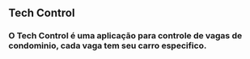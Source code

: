 ## Tech Control

### O Tech Control é uma aplicação para controle de vagas de condominio, cada vaga tem seu carro especifico.
